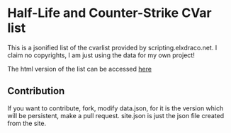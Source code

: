 # Half-Life and Counter-Strike CVar list
This is a jsonified list of the cvarlist provided by scripting.elxdraco.net.
I claim no copyrights, I am just using the data for my own project!

The html version of the list can be accessed [here](http://txdv.github.com/cstrike-cvarlist/)

## Contribution
If you want to contribute, fork, modify data.json, for it is the version
which will be persistent, make a pull request.
site.json is just the json file created from the site.
